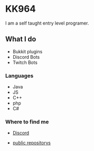 # KK964
I am a self taught entry level programer.

## What I do
 - Bukkit plugins
 - Discord Bots
 - Twitch Bots
### Languages

  - Java
  - JS
  - C++
  - php
  - C#

### Where to find me
* [Discord][discord]
* [public repositorys][github]

   [github]: <https://github.com/KK964?tab=repositories>
   [tweet]: <https://twitter.com/KK964gaming>
   [discord]: <https://discord.gg/ZyPRRkk>
   [yt]: <https://www.youtube.com/channel/UCEP4D_Nrjgw8xbFOwsLgDsQ>
